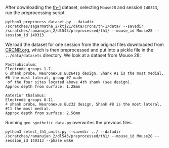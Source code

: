 After downloading the [th-1](https://crcns.org/data-sets/thalamus/th-1) dataset, selecting `Mouse28` and session `140313`, run the preprocessing script 

```
python3 preprocess_dataset.py --datadir /scratches/sagarmatha_2/ktj21/data/crcns/th-1/data/ --savedir /scratches/ramanujan_2/dl543/preprocessed/th1/ --mouse_id Mouse28 --session_id 140313
```


We load the dataset for one session from the original files downloaded from [CRCNR.org](https://crcns.org/), which is then preprocessed and put into a pickle file in the ```../data/datasets``` directory. We look at a dataset from Mouse 28:


    Postsubiculum:
    Electrode groups 1-7.
    6 shank probe, Neuronexus Buz64sp design. Shank #1 is the most medial, #6 the most lateral, group #7 made
     of the four sites located above 4th shank (see design).
    Approx depth from surface: 1.28mm

    Anterior thalamus:
    Electrode groups 8-11.
    4 shank probe, Neuronexus Buz32 design. Shank #8 is the most lateral, #11 the most medial.
    Approx depth from surface: 2.56mm


Running `gen_synthetic_data.py` overwrites the previous files.


```
python3 select_th1_units.py --savedir ../ --datadir /scratches/ramanujan_2/dl543/preprocessed/th1/ --mouse_id Mouse28 --session_id 140313 --phase wake
```